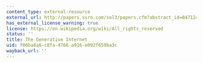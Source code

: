 ```yaml
---
content_type: external-resource
external_url: http://papers.ssrn.com/sol3/papers.cfm?abstract_id=847124
has_external_license_warning: true
license: https://en.wikipedia.org/wiki/All_rights_reserved
status: ''
title: The Generative Internet
uid: f06ba8a6-c8fa-4766-a916-e092f659ba3c
wayback_url: ''
---
```

